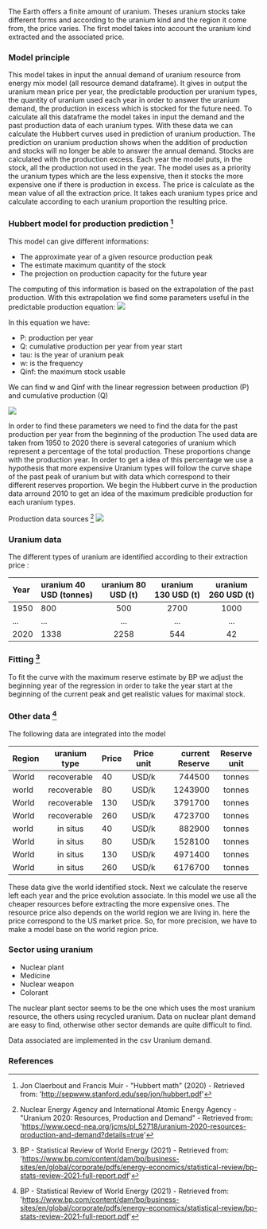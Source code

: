 The Earth offers a finite amount of uranium. Theses uranium stocks take different forms and according to the uranium kind and the region it come from, the price varies.
The first model takes into account the uranium kind extracted and the associated price.

### Model principle

This model takes in input the annual demand of uranium resource from energy mix model (all resource demand dataframe). It gives in output the uranium mean price per year, the predictable production per uranium types, the quantity of uranium used each year in order to answer the uranium demand, the production in excess which is stocked for the future need.
To calculate all this dataframe the model takes in input the demand and the past production data of each uranium types.
With these data we can calculate the Hubbert curves used in prediction of uranium production.
The prediction on uranium production shows when the addition of production and stocks will no longer be able to answer the annual demand.
Stocks are calculated with the production excess. Each year the model puts, in the stock, all the production not used in the year.
The model uses as a priority the uranium types which are the less expensive, then it stocks the more expensive one if there is production in excess.
The price is calculate as the mean value of all the extraction price. It takes each uranium types price and calculate according to each uranium proportion the resulting price.

### Hubbert model for production prediction [^1]

This model can give different informations:

- The approximate year of a given resource production peak
- The estimate maximum quantity of the stock
- The projection on production capacity for the future year

The computing of this information is based on the extrapolation of the past production. With this extrapolation we find some parameters useful in the predictable production equation:
![](production.png)

In this equation we have:

- P: production per year
- Q: cumulative production per year from year start
- tau: is the year of uranium peak
- w: is the frequency
- Qinf: the maximum stock usable

We can find w and Qinf with the linear regression between production (P) and cumulative production (Q)

![](regression.png)

In order to find these parameters we need to find the data for the past production per year from the beginning of the production
The used data are taken from 1950 to 2020 there is several categories of uranium which represent a percentage of the total production. These proportions change with the production year. In order to get a idea of this percentage we use a hypothesis that more expensive Uranium types will follow the curve shape of the past peak of uranium but with data which correspond to their different reserves proportion. We begin the Hubbert curve in the production data arround 2010 to get an idea of the maximum predicible production for each uranium types.

Production data sources [^2]
![](production-picture.png)

### Uranium data

The different types of uranium are identified according to their extraction price :

| Year | uranium 40 USD (tonnes) | uranium 80 USD (t) | uranium 130 USD (t) | uranium 260 USD (t) |
| :--- | :---------------------- | :----------------: | :-----------------: | :-----------------: |
| 1950 | 800                     |        500         |        2700         |        1000         |
| ...  | ...                     |        ...         |         ...         |         ...         |
| 2020 | 1338                    |        2258        |         544         |         42          |

### Fitting [^3]

To fit the curve with the maximum reserve estimate by BP we adjust the beginning year of the regression in order to take the year start at the beginning of the current peak and get realistic values for maximal stock.

### Other data [^3]

The following data are integrated into the model

| Region | uranium type | Price | Price unit | current Reserve | Reserve unit |
| :----- | :----------: | :---- | :--------: | --------------: | :----------: |
| World  | recoverable  | 40    |   USD/k    |          744500 |    tonnes    |
| world  | recoverable  | 80    |   USD/k    |         1243900 |    tonnes    |
| World  | recoverable  | 130   |   USD/k    |         3791700 |    tonnes    |
| World  | recoverable  | 260   |   USD/k    |         4723700 |    tonnes    |
| world  |   in situs   | 40    |   USD/k    |          882900 |    tonnes    |
| World  |   in situs   | 80    |   USD/k    |         1528100 |    tonnes    |
| World  |   in situs   | 130   |   USD/k    |         4971400 |    tonnes    |
| World  |   in situs   | 260   |   USD/k    |         6176700 |    tonnes    |

These data give the world identified stock. Next we calculate the reserve left each year and the price evolution associate. In this model we use all the cheaper resources before extracting the more expensive ones.
The resource price also depends on the world region we are living in. here the price correspond to the US market price. So, for more precision, we have to make a model base on the world region price.

### Sector using uranium

- Nuclear plant
- Medicine
- Nuclear weapon
- Colorant

The nuclear plant sector seems to be the one which uses the most uranium resource, the others using recycled uranium. Data on nuclear plant demand are easy to find, otherwise other sector demands are quite difficult to find.

Data associated are implemented in the csv Uranium demand.

### References

[^1]: Jon Claerbout and Francis Muir - "Hubbert math" (2020) - Retrieved from: '<http://sepwww.stanford.edu/sep/jon/hubbert.pdf>'

[^2]: Nuclear Energy Agency and International Atomic Energy Agency - "Uranium 2020: Resources, Production and Demand" - Retrieved from: '<https://www.oecd-nea.org/jcms/pl_52718/uranium-2020-resources-production-and-demand?details=true>'

[^3]: BP - Statistical Review of World Energy (2021) - Retrieved from: '<https://www.bp.com/content/dam/bp/business-sites/en/global/corporate/pdfs/energy-economics/statistical-review/bp-stats-review-2021-full-report.pdf>'
